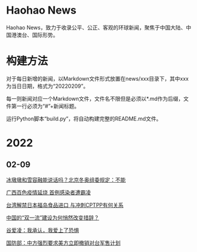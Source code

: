 # Haohao News

Haohao News，致力于收录公平、公正、客观的环球新闻，聚焦于中国大陆、中国港澳台、国际形势。

# 构建方法

对于每日新增的新闻，以Markdown文件形式放置在news/xxx目录下，其中xxx为当日日期，格式为“20220209”。

每一则新闻对应一个Markdown文件，文件名不限但是必须以*.md作为后缀，文件第一行必须为“#”+新闻标题。

运行Python脚本“build.py”，将自动构建完整的README.md文件。

# 2022

## 02-09

[冰墩墩和雪容融能说话吗？北京冬奥组委规定：不能](./news/20220209/01.md)

[广西百色疫情延烧 首例感染者遭霸凌](./news/20220209/02.md)

[台湾解禁日本福岛食品进口 与冲刺CPTPP有何关系](./news/20220209/03.md)

[中国的“双一流”建设为何悄然改变措辞？](./news/20220209/04.md)

[谷爱凌：我承认，我爱上了恐惧](./news/20220209/05.md)

[国防部：中方强烈要求美方立即撤销对台军售计划](./news/20220209/06.md)

